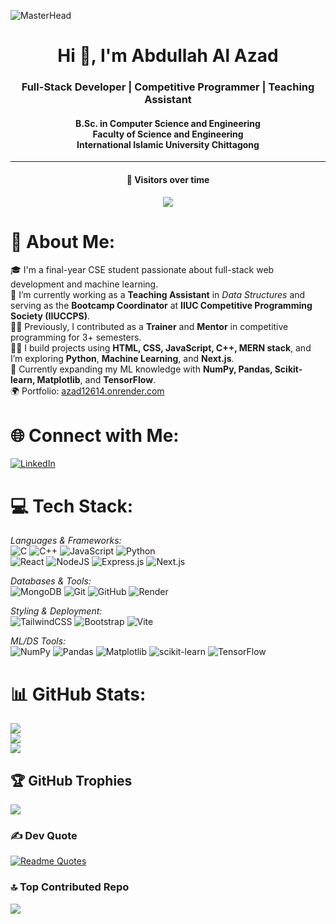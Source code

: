![MasterHead](https://drive.google.com/uc?export=view&id=1nZYUZzEtokY_i9A6ntxPLG54sE7gs1rE)

<h1 align="center">Hi 👋, I'm Abdullah Al Azad</h1>
<h3 align="center">Full-Stack Developer | Competitive Programmer | Teaching Assistant</h3>
<h4 align="center">B.Sc. in Computer Science and Engineering<br>Faculty of Science and Engineering<br>International Islamic University Chittagong</h4>

---

<div align="center">
  
#### 🌟 Visitors over time
![](https://komarev.com/ghpvc/?username=azad12614&abbreviated=true)

</div>

# 💫 About Me:

🎓 I'm a final-year CSE student passionate about full-stack web development and machine learning.  
🔭 I’m currently working as a **Teaching Assistant** in *Data Structures* and serving as the **Bootcamp Coordinator** at **IIUC Competitive Programming Society (IIUCCPS)**.  
👨‍🏫 Previously, I contributed as a **Trainer** and **Mentor** in competitive programming for 3+ semesters.  
👨‍💻 I build projects using **HTML, CSS, JavaScript, C++, MERN stack**, and I’m exploring **Python**, **Machine Learning**, and **Next.js**.  
🌱 Currently expanding my ML knowledge with **NumPy, Pandas, Scikit-learn, Matplotlib**, and **TensorFlow**.  
🌍 Portfolio: [azad12614.onrender.com](https://azad12614.onrender.com)

# 🌐 Connect with Me:
[![LinkedIn](https://img.shields.io/badge/LinkedIn-%230077B5.svg?logo=linkedin&logoColor=white)](https://linkedin.com/in/abdullah-al-azad-12614-jishan/) 

# 💻 Tech Stack:

*Languages & Frameworks:*  
![C](https://img.shields.io/badge/c-%2300599C.svg?style=for-the-badge&logo=c&logoColor=white) 
![C++](https://img.shields.io/badge/c++-%2300599C.svg?style=for-the-badge&logo=c%2B%2B&logoColor=white) 
![JavaScript](https://img.shields.io/badge/javascript-%23323330.svg?style=for-the-badge&logo=javascript&logoColor=%23F7DF1E) 
![Python](https://img.shields.io/badge/python-3670A0?style=for-the-badge&logo=python&logoColor=ffdd54)  
![React](https://img.shields.io/badge/react-%2320232a.svg?style=for-the-badge&logo=react&logoColor=%2361DAFB) 
![NodeJS](https://img.shields.io/badge/node.js-6DA55F?style=for-the-badge&logo=node.js&logoColor=white) 
![Express.js](https://img.shields.io/badge/express.js-%23404d59.svg?style=for-the-badge&logo=express&logoColor=%2361DAFB) 
![Next.js](https://img.shields.io/badge/next.js-black?style=for-the-badge&logo=next.js&logoColor=white) 

*Databases & Tools:*  
![MongoDB](https://img.shields.io/badge/MongoDB-%234ea94b.svg?style=for-the-badge&logo=mongodb&logoColor=white) 
![Git](https://img.shields.io/badge/git-%23F05033.svg?style=for-the-badge&logo=git&logoColor=white) 
![GitHub](https://img.shields.io/badge/github-%23121011.svg?style=for-the-badge&logo=github&logoColor=white) 
![Render](https://img.shields.io/badge/Render-%46E3B7.svg?style=for-the-badge&logo=render&logoColor=white) 

*Styling & Deployment:*  
![TailwindCSS](https://img.shields.io/badge/tailwindcss-%2338B2AC.svg?style=for-the-badge&logo=tailwind-css&logoColor=white) 
![Bootstrap](https://img.shields.io/badge/bootstrap-%238511FA.svg?style=for-the-badge&logo=bootstrap&logoColor=white) 
![Vite](https://img.shields.io/badge/vite-%23646CFF.svg?style=for-the-badge&logo=vite&logoColor=white)

*ML/DS Tools:*  
![NumPy](https://img.shields.io/badge/numpy-%23013243.svg?style=for-the-badge&logo=numpy&logoColor=white) 
![Pandas](https://img.shields.io/badge/pandas-%23150458.svg?style=for-the-badge&logo=pandas&logoColor=white) 
![Matplotlib](https://img.shields.io/badge/Matplotlib-%23ffffff.svg?style=for-the-badge&logo=Matplotlib&logoColor=black) 
![scikit-learn](https://img.shields.io/badge/scikit--learn-%23F7931E.svg?style=for-the-badge&logo=scikit-learn&logoColor=white) 
![TensorFlow](https://img.shields.io/badge/TensorFlow-%23FF6F00.svg?style=for-the-badge&logo=TensorFlow&logoColor=white)

# 📊 GitHub Stats:
![](https://github-readme-stats.vercel.app/api?username=azad12614&theme=dark&hide_border=false&include_all_commits=true&count_private=true)<br/>
![](https://github-readme-streak-stats.herokuapp.com/?user=azad12614&theme=dark&hide_border=false)<br/>
![](https://github-readme-stats.vercel.app/api/top-langs/?username=azad12614&theme=dark&hide_border=false&layout=compact)

## 🏆 GitHub Trophies
![](https://github-profile-trophy.vercel.app/?username=azad12614&theme=radical&no-frame=true&no-bg=false&margin-w=4)

### ✍️ Dev Quote
[![Readme Quotes](https://quotes-github-readme.vercel.app/api?type=horizontal&theme=radical)](https://github.com/piyushsuthar/github-readme-quotes)

### 🔝 Top Contributed Repo
![](https://github-contributor-stats.vercel.app/api?username=azad12614&limit=5&theme=dark&combine_all_yearly_contributions=true)
